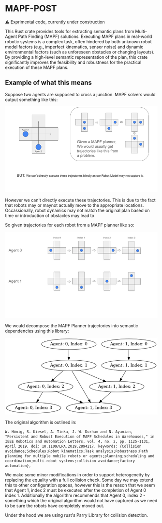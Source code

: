 # MAPF-POST

:warning: Exprimental code, currently under construction

This Rust crate provides tools for extracting semantic plans from Multi-Agent Path Finding (MAPF) solutions. Executing MAPF plans in real-world robotic systems is a complex task, often hindered by both unknown robot model factors (e.g., imperfect kinematics, sensor noise) and dynamic environmental factors (such as unforeseen obstacles or changing layouts). By providing a high-level semantic representation of the plan, this crate significantly improves the feasibility and robustness for the practical execution of these MAPF plans.

## Example of what this means

Suppose two agents are supposed to cross a junction. MAPF solvers would output something like this:

![MAPF Junction](docs/MAPF_planner.png)

However we can't directly execute these trajectories. This is due to the fact that robots may or maynot actually move to the appropriate locations. Occassionally, robot dynamics may not match the original plan based on time or introduction of obstacles may lead to

So given trajectories for each robot from a MAPF planner like so:

![Agent 2 Crossing](docs/trajectories.png)


We would decompose the MAPF Planner trajectories into semantic dependencies using this library:

![MAPF Dep graph](docs/safe_execution_startegy.png)

The original algorithm is outlined in:
```
W. Hönig, S. Kiesel, A. Tinka, J. W. Durham and N. Ayanian, "Persistent and Robust Execution of MAPF Schedules in Warehouses," in IEEE Robotics and Automation Letters, vol. 4, no. 2, pp. 1125-1131, April 2019, doi: 10.1109/LRA.2019.2894217. keywords: {Collision avoidance;Schedules;Robot kinematics;Task analysis;Robustness;Path planning for multiple mobile robots or agents;planning;scheduling and coordination;multi-robot systems;collision avoidance;factory automation},
```

We make some minor modifications in order to support heterogeneity by replacing the equality with a full collision check. Some day we may extend this to other configuration spaces, however this is the reason that we seem that Agent 1, index 2 must be executed after the completion of Agent 0 index 1. Additionally the algorithm recommends that Agent 0, index 2 - something which the original algorithm would not have captured as we need to be sure the robots have completely moved out.

Under the hood we are using rust's Parry Library for collision detection.